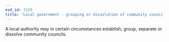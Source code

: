 ```yaml
---
esd_id: 2129
title: "Local government - grouping or dissolution of community councils"
---
```


A local authority may in certain circumstances establish, group, separate or dissolve community councils.

